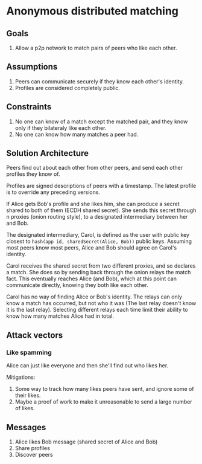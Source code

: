 # Anonymous distributed matching

## Goals

1. Allow a p2p network to match pairs of peers who like each other.

## Assumptions

1. Peers can communicate securely if they know each other's identity.
1. Profiles are considered completely public.

## Constraints

1. No one can know of a match except the matched pair, and they know only if they bilateraly like each other.
1. No one can know how many matches a peer had.

## Solution Architecture

Peers find out about each other from other peers, and send each other profiles they know of.

Profiles are signed descriptions of peers with a timestamp. The latest profile is to override any preceding versions.

If Alice gets Bob's profile and she likes him, she can produce a secret shared to both of them (ECDH shared secret). She sends this secret through n proxies (onion routing style), to a designated intermediary between her and Bob.

The designated intermediary, Carol, is defined as the user with public key closest to `hash(app id, sharedSecret(Alice, Bob))` public keys. Assuming most peers know most peers, Alice and Bob should agree on Carol's identity.

Carol receives the shared secret from two different proxies, and so declares a match. She does so by sending back through the onion relays the match fact. This eventually reaches Alice (and Bob), which at this point can communicate directly, knowing they both like each other.

Carol has no way of finding Alice or Bob's identity. The relays can only know a match has occurred, but not who it was (The last relay doesn't know it is the last relay). Selecting different relays each time limit their ability to know how many matches Alice had in total.

## Attack vectors

### Like spamming

Alice can just like everyone and then she'll find out who likes her.

Mitigations:

1. Some way to track how many likes peers have sent, and ignore some of their likes.
1. Maybe a proof of work to make it unreasonable to send a large number of likes.

## Messages

1. Alice likes Bob message (shared secret of Alice and Bob)
1. Share profiles
1. Discover peers
